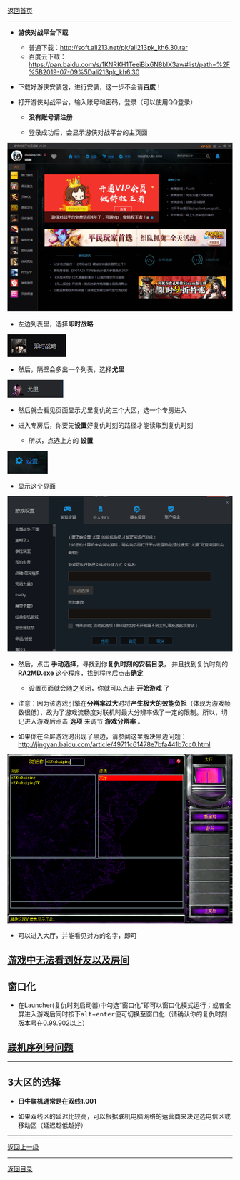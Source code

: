 [返回首页](/index.md)

***



- **游侠对战平台下载**
    - 普通下载：http://soft.ali213.net/pk/ali213pk_kh6.30.rar
    - 百度云下载：https://pan.baidu.com/s/1KNRKH1TeeiBix6N8bIX3aw#list/path=%2F%5B2019-07-09%5Dali213pk_kh6.30

 - 下载好游侠安装包，进行安装，这一步不会请**百度**！



 - 打开游侠对战平台，输入账号和密码，登录（可以使用QQ登录）

   - **没有账号请注册**


   - 登录成功后，会显示游侠对战平台的主页面

 ![a](../img/yx1.png)

   - 左边列表里，选择**即时战略**

![a](../img/yx3.png)

   - 然后，隔壁会多出一个列表，选择**尤里**

![a](../img/yx2.png)



   - 然后就会看见页面显示尤里复仇的三个大区，选一个专房进入



 - 进入专房后，你要先**设置**好复仇时刻的路径才能读取到复仇时刻


   - 所以，点选上方的 **设置**   

![a](../img/yx4.png)


   - 显示这个界面

![a](../img/yx5.png)

   - 然后，点击 **手动选择**，寻找到你**复仇时刻的安装目录**， 并且找到复仇时刻的  **RA2MD.exe**  这个程序，找到程序后点击**确定**

     - 设置页面就会随之关闭，你就可以点击 **开始游戏** 了


- 注意：因为该游戏引擎在**分辨率过大**时将**产生极大的效能负担**（体现为游戏帧数很低），故为了游戏流畅度对联机时最大分辨率做了一定的限制。所以，切记进入游戏后点击 **选项** 来调节 **游戏分辨率** 。

- 如果你在全屏游戏时出现了黑边，请参阅这里解决黑边问题：http://jingyan.baidu.com/article/49711c61478e7bfa441b7cc0.html


![a](../img/gayman.png)

- 可以进入大厅，并能看见对方的名字，即可




 
## [游戏中无法看到好友以及房间](游戏中无法看到好友以及房间.md)
 


## 窗口化

 - 在Launcher(复仇时刻启动器)中勾选“窗口化”即可以窗口化模式运行；或者全屏进入游戏后同时按下<kbd>alt</kbd>+<kbd>enter</kbd>便可切换至窗口化（请确认你的复仇时刻版本号在0.99.902以上）





## [联机序列号问题](进入房间提示“序列号相同”.md)





***

## 3大区的选择

 - **日牛联机通常是在双线1.001**  

 - 如果双线区的延迟比较高，可以根据联机电脑网络的运营商来决定选电信区或移动区（延迟越低越好）


***
[返回上一级](./使用第三方对战平台.md)

***

[返回目录](/QuestionNAnswer/index.md)

